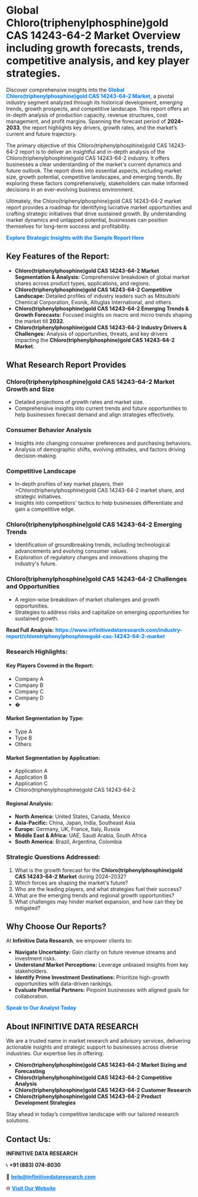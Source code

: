 <h1>Global Chloro(triphenylphosphine)gold CAS 14243-64-2 Market Overview including growth forecasts, trends, competitive analysis, and key player strategies.</h1>
<p>
Discover comprehensive insights into the 
<a href="https://www.infinitivedataresearch.com/industry-report/chlorotriphenylphosphinegold-cas-14243-64-2-market" rel="dofollow" style="color: #007BFF; text-decoration: none;"><strong>Global Chloro(triphenylphosphine)gold CAS 14243-64-2 Market</strong></a>, a pivotal industry segment analyzed through its historical development, emerging trends, growth prospects, and competitive landscape. This report offers an in-depth analysis of production capacity, revenue structures, cost management, and profit margins. Spanning the forecast period of <strong>2024–2033</strong>, the report highlights key drivers, growth rates, and the market’s current and future trajectory.
</p>
<p>
The primary objective of this Chloro(triphenylphosphine)gold CAS 14243-64-2 report is to deliver an insightful and in-depth analysis of the Chloro(triphenylphosphine)gold CAS 14243-64-2 industry. It offers businesses a clear understanding of the market's current dynamics and future outlook. The report dives into essential aspects, including market size, growth potential, competitive landscapes, and emerging trends. By exploring these factors comprehensively, stakeholders can make informed decisions in an ever-evolving business environment.
</p>
<p>
Ultimately, the Chloro(triphenylphosphine)gold CAS 14243-64-2 market report provides a roadmap for identifying lucrative market opportunities and crafting strategic initiatives that drive sustained growth. By understanding market dynamics and untapped potential, businesses can position themselves for long-term success and profitability.
</p>
<p>
<a href="https://www.infinitivedataresearch.com/request-sample/reportId=101769" style="color: #007BFF; text-decoration: none;"><strong>Explore Strategic Insights with the Sample Report Here</strong></a>
</p>

<h2>Key Features of the Report:</h2>
<ul>
<li><strong>Chloro(triphenylphosphine)gold CAS 14243-64-2 Market Segmentation & Analysis:</strong> Comprehensive breakdown of global market shares across product types, applications, and regions.</li>
<li><strong>Chloro(triphenylphosphine)gold CAS 14243-64-2 Competitive Landscape:</strong> Detailed profiles of industry leaders such as Mitsubishi Chemical Corporation, Evonik, Altuglas International, and others.</li>
<li><strong>Chloro(triphenylphosphine)gold CAS 14243-64-2 Emerging Trends & Growth Forecasts:</strong> Focused insights on macro and micro trends shaping the market till <strong>2032</strong>.</li>
<li><strong>Chloro(triphenylphosphine)gold CAS 14243-64-2 Industry Drivers & Challenges:</strong> Analysis of opportunities, threats, and key drivers impacting the <strong>Chloro(triphenylphosphine)gold CAS 14243-64-2 Market</strong>.</li>
</ul>

<h2>What Research Report Provides</h2>
<h3>Chloro(triphenylphosphine)gold CAS 14243-64-2 Market Growth and Size</h3>
<ul>
<li>Detailed projections of growth rates and market size.</li>
<li>Comprehensive insights into current trends and future opportunities to help businesses forecast demand and align strategies effectively.</li>
</ul>

<h3>Consumer Behavior Analysis</h3>
<ul>
<li>Insights into changing consumer preferences and purchasing behaviors.</li>
<li>Analysis of demographic shifts, evolving attitudes, and factors driving decision-making.</li>
</ul>

<h3>Competitive Landscape</h3>
<ul>
<li>In-depth profiles of key market players, their >Chloro(triphenylphosphine)gold CAS 14243-64-2 market share, and strategic initiatives.</li>
<li>Insights into competitors' tactics to help businesses differentiate and gain a competitive edge.</li>
</ul>

<h3>Chloro(triphenylphosphine)gold CAS 14243-64-2 Emerging Trends</h3>
<ul>
<li>Identification of groundbreaking trends, including technological advancements and evolving consumer values.</li>
<li>Exploration of regulatory changes and innovations shaping the industry's future.</li>
</ul>

<h3>Chloro(triphenylphosphine)gold CAS 14243-64-2 Challenges and Opportunities</h3>
<ul>
<li>A region-wise breakdown of market challenges and growth opportunities.</li>
<li>Strategies to address risks and capitalize on emerging opportunities for sustained growth.</li>
</ul>
<p><strong>Read Full Analysis:</strong> <a href="https://www.infinitivedataresearch.com/industry-report/chlorotriphenylphosphinegold-cas-14243-64-2-market" rel="dofollow" style="color: #007BFF; text-decoration: none;"><strong>https://www.infinitivedataresearch.com/industry-report/chlorotriphenylphosphinegold-cas-14243-64-2-market</strong></a></p>
<h3>Research Highlights:</h3>
<h4>Key Players Covered in the Report:</h4>
<ul><li>Company A</li><li>Company B</li><li>Company C</li><li>Company D</li><li>�</li></ul>
<h4>Market Segmentation by Type:</h4>
<ul><li>Type A</li><li>Type B</li><li>Others</li></ul>
<h4>Market Segmentation by Application:</h4>
<ul><li>Application A</li><li>Application B</li><li>Application C</li><li>Chloro(triphenylphosphine)gold CAS 14243-64-2</li></ul>

<h4>Regional Analysis:</h4>
<ul>
<li><strong>North America:</strong> United States, Canada, Mexico</li>
<li><strong>Asia-Pacific:</strong> China, Japan, India, Southeast Asia</li>
<li><strong>Europe:</strong> Germany, UK, France, Italy, Russia</li>
<li><strong>Middle East & Africa:</strong> UAE, Saudi Arabia, South Africa</li>
<li><strong>South America:</strong> Brazil, Argentina, Colombia</li>
</ul>

<h3>Strategic Questions Addressed:</h3>
<ol>
<li>What is the growth forecast for the <strong>Chloro(triphenylphosphine)gold CAS 14243-64-2 Market</strong> during 2024–2032?</li>
<li>Which forces are shaping the market's future?</li>
<li>Who are the leading players, and what strategies fuel their success?</li>
<li>What are the emerging trends and regional growth opportunities?</li>
<li>What challenges may hinder market expansion, and how can they be mitigated?</li>
</ol>

<h2>Why Choose Our Reports?</h2>
<p>At <strong>Infinitive Data Research</strong>, we empower clients to:</p>
<ul>
<li><strong>Navigate Uncertainty:</strong> Gain clarity on future revenue streams and investment risks.</li>
<li><strong>Understand Market Perceptions:</strong> Leverage unbiased insights from key stakeholders.</li>
<li><strong>Identify Prime Investment Destinations:</strong> Prioritize high-growth opportunities with data-driven rankings.</li>
<li><strong>Evaluate Potential Partners:</strong> Pinpoint businesses with aligned goals for collaboration.</li>
</ul>
<p><a href="https://www.infinitivedataresearch.com/industry-report/chlorotriphenylphosphinegold-cas-14243-64-2-market" rel="dofollow" style="color: #007BFF; text-decoration: none;"><strong>Speak to Our Analyst Today</strong></a></p>

<h2>About INFINITIVE DATA RESEARCH</h2>
<p>We are a trusted name in market research and advisory services, delivering actionable insights and strategic support to businesses across diverse industries. Our expertise lies in offering:</p>
<ul>
<li><strong>Chloro(triphenylphosphine)gold CAS 14243-64-2 Market Sizing and Forecasting</strong></li>
<li><strong>Chloro(triphenylphosphine)gold CAS 14243-64-2 Competitive Analysis</strong></li>
<li><strong>Chloro(triphenylphosphine)gold CAS 14243-64-2 Customer Research</strong></li>
<li><strong>Chloro(triphenylphosphine)gold CAS 14243-64-2 Product Development Strategies</strong></li>
</ul>
<p>Stay ahead in today’s competitive landscape with our tailored research solutions.</p>

<h2>Contact Us:</h2>
<p><strong>INFINITIVE DATA RESEARCH</strong></p>
<p>📞 <strong>+91 (883) 074-8030</strong></p>
<p>📧 <strong><a href="mailto:help@infinitivedataresearch.com" style="color: #007BFF;">help@infinitivedataresearch.com</a></strong></p>
<p>🌐 <strong><a href="https://www.infinitivedataresearch.com" rel="dofollow" style="color: #007BFF;">Visit Our Website</a></strong></p>